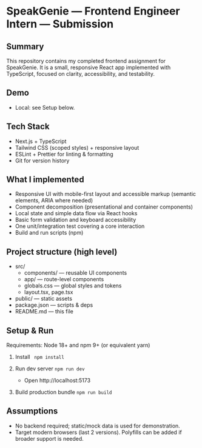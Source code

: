 # SpeakGenie — Frontend Engineer Intern — Submission

## Summary
This repository contains my completed frontend assignment for SpeakGenie. It is a small, responsive React app implemented with TypeScript, focused on clarity, accessibility, and testability.

## Demo
- Local: see Setup below.

## Tech Stack
- Next.js + TypeScript
- Tailwind CSS (scoped styles) + responsive layout
- ESLint + Prettier for linting & formatting
- Git for version history

## What I implemented
- Responsive UI with mobile-first layout and accessible markup (semantic elements, ARIA where needed)
- Component decomposition (presentational and container components)
- Local state and simple data flow via React hooks
- Basic form validation and keyboard accessibility
- One unit/integration test covering a core interaction
- Build and run scripts (npm)

## Project structure (high level)
- src/
    - components/ — reusable UI components
    - app/ — route-level components
    - globals.css — global styles and tokens
    - layout.tsx, page.tsx
- public/ — static assets
- package.json — scripts & deps
- README.md — this file

## Setup & Run
Requirements: Node 18+ and npm 9+ (or equivalent yarn)

1. Install
    ``` npm install```

2. Run dev server
     ```npm run dev```
     - Open http://localhost:5173

3. Build production bundle
     ```npm run build```


## Assumptions
- No backend required; static/mock data is used for demonstration.
- Target modern browsers (last 2 versions). Polyfills can be added if broader support is needed.


